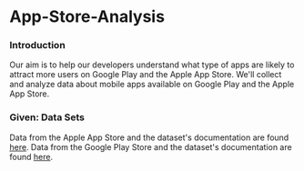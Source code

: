 # App-Store-Analysis

### Introduction
Our aim is to help our developers understand what type of apps are likely to attract more users on Google Play and the Apple App Store. We'll collect and analyze data about mobile apps available on Google Play and the Apple App Store.

### Given: Data Sets
Data from the Apple App Store and the dataset's documentation are found [here](https://www.kaggle.com/ramamet4/app-store-apple-data-set-10k-apps).
Data from the Google Play Store and the dataset's documentation are found [here](https://www.kaggle.com/lava18/google-play-store-apps).
